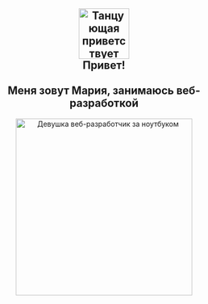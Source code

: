 <h2 align="center"><m><img src="https://64.media.tumblr.com/508ff14bf630746fddad9582ccbd4360/tumblr_o2dmdw4fQa1r36x0uo1_500.gifv" width="100" alt="Танцующая приветствует Вас">
<br>Привет!</br>
<br>Меня зовут Мария, занимаюсь веб-разработкой </m></h2>
    <div id="header" align="center">
        <img 
            src="https://images.squarespace-cdn.com/content/v1/540eb39ce4b0169f85a815f7/1598517011674-77E5SGHVMAW4MTMZ738L/Metaleap_LF.gif?format=500w"
            width="350"
            alt="Девушка веб-разработчик за ноутбуком"
        />
    </div>
</br>


